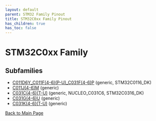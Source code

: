 ```yaml
---
layout: default
parent: STM32 Family Pinout
title: STM32C0xx Family Pinout
has_children: true
has_toc: false
---
```


# STM32C0xx Family

## Subfamilies

- [C011D6Y_C011F(4-6)(P-U)_C031F(4-6)P](C011D6Y_C011F(4-6)(P-U)_C031F(4-6)P/pinout) (generic, STM32C0116_DK)
- [C011J(4-6)M](C011J(4-6)M/pinout) (generic)
- [C031C(4-6)(T-U)](C031C(4-6)(T-U)/pinout) (generic, NUCLEO_C031C6, STM32C0316_DK)
- [C031G(4-6)U](C031G(4-6)U/pinout) (generic)
- [C031K(4-6)(T-U)](C031K(4-6)(T-U)/pinout) (generic)


[Back to Main Page](../)